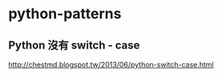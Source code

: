 # python-patterns

## Python 沒有 switch - case
http://chestmd.blogspot.tw/2013/06/python-switch-case.html
